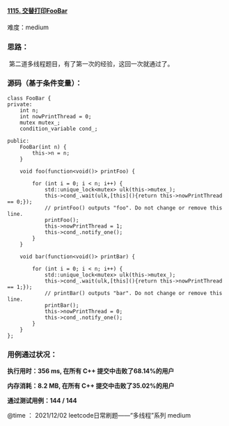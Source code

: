 #### [1115. 交替打印FooBar](https://leetcode-cn.com/problems/print-foobar-alternately/)

难度：medium

### **思路：**

​		第二道多线程题目，有了第一次的经验，这回一次就通过了。

### **源码（基于条件变量）：**

```
class FooBar {
private:
    int n;
    int nowPrintThread = 0;
    mutex mutex_;
    condition_variable cond_;

public:
    FooBar(int n) {
        this->n = n;
    }

    void foo(function<void()> printFoo) {
        
        for (int i = 0; i < n; i++) {
            std::unique_lock<mutex> ulk(this->mutex_);
            this->cond_.wait(ulk,[this](){return this->nowPrintThread == 0;});
        	// printFoo() outputs "foo". Do not change or remove this line.
        	printFoo();
            this->nowPrintThread = 1;
            this->cond_.notify_one();
        }
    }

    void bar(function<void()> printBar) {
        
        for (int i = 0; i < n; i++) {
            std::unique_lock<mutex> ulk(this->mutex_);
            this->cond_.wait(ulk,[this](){return this->nowPrintThread == 1;});
        	// printBar() outputs "bar". Do not change or remove this line.
        	printBar();
            this->nowPrintThread = 0;
            this->cond_.notify_one();
        }
    }
};
```



### **用例通过状况：**

**执行用时：356 ms, 在所有 C++ 提交中击败了68.14%的用户**

**内存消耗：8.2 MB, 在所有 C++ 提交中击败了35.02%的用户**

**通过测试用例：144 / 144**



@time ： 2021/12/02 leetcode日常刷题——“多线程”系列  medium

